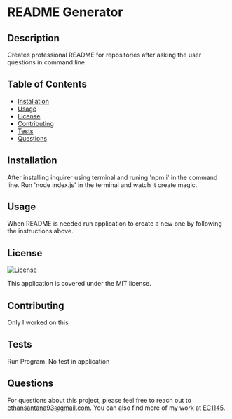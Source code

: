 
# README Generator

## Description
Creates professional README for repositories after asking the user questions in command line.

## Table of Contents
- [Installation](#installation)
- [Usage](#usage)
- [License](#license)
- [Contributing](#contributing)
- [Tests](#tests)
- [Questions](#questions)

## Installation
After installing inquirer using terminal and runing 'npm i' in the command line. Run 'node index.js' in the terminal and watch it create magic.

## Usage
When README is needed run application to create a new one by following the instructions above.

## License
[![License](https://img.shields.io/badge/License-MIT-brightgreen.svg)](https://opensource.org/licenses/MIT)

This application is covered under the MIT license.

## Contributing
Only I worked on this

## Tests
Run Program. No test in application

## Questions
For questions about this project, please feel free to reach out to ethansantana93@gmail.com. You can also find more of my work at [EC1145](https://github.com/EC1145).
